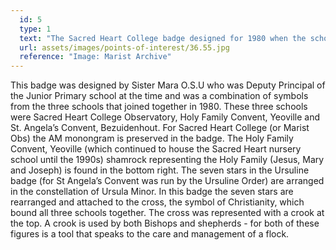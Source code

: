 ```yaml
---
  id: 5
  type: 1
  text: "The Sacred Heart College badge designed for 1980 when the school became co-educational."
  url: assets/images/points-of-interest/36.55.jpg
  reference: "Image: Marist Archive"
---
```

This badge was designed by Sister Mara O.S.U who was Deputy Principal of the Junior Primary school at the time and was a combination of symbols from the three schools that joined together in 1980\. These three schools were Sacred Heart College Observatory, Holy Family Convent, Yeoville and St. Angela’s Convent, Bezuidenhout. For Sacred Heart College (or Marist Obs) the AM monongram is preserved in the badge. The Holy Family Convent, Yeoville (which continued to house the Sacred Heart nursery school until the 1990s) shamrock representing the Holy Family (Jesus, Mary and Joseph) is found in the bottom right. The seven stars in the Ursuline badge (for St Angela’s Convent was run by the Ursuline Order) are arranged in the constellation of Ursula Minor. In this badge the seven stars are rearranged and attached to the cross, the symbol of Christianity, which bound all three schools together. The cross was represented with a crook at the top. A crook is used by both Bishops and shepherds - for both of these figures is a tool that speaks to the care and management of a flock.
        